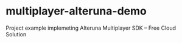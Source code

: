 # multiplayer-alteruna-demo
Project example implemeting Alteruna Multiplayer SDK – Free Cloud Solution
